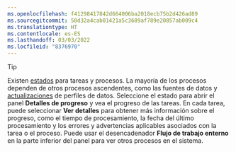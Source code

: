 ```yaml
---
ms.openlocfilehash: f41298417842d664006ba2018ecb75b2d426ad89
ms.sourcegitcommit: 50d32a4cab01421a5c3689af789e20857ab009c4
ms.translationtype: HT
ms.contentlocale: es-ES
ms.lasthandoff: 03/03/2022
ms.locfileid: "8376970"
---
```

> [!TIP] 
> Existen [estados](../audience-insights/system.md#status-definitions) para tareas y procesos. La mayoría de los procesos dependen de otros procesos ascendentes, como las fuentes de datos y [actualizaciones](../audience-insights/system.md#refresh-processes) de perfiles de datos. Seleccione el estado para abrir el panel **Detalles de progreso** y vea el progreso de las tareas. En cada tarea, puede seleccionar **Ver detalles** para obtener más información sobre el progreso, como el tiempo de procesamiento, la fecha del último procesamiento y los errores y advertencias aplicables asociados con la tarea o el proceso. Puede usar el desencadenador **Flujo de trabajo enterno** en la parte inferior del panel para ver otros procesos en el sistema.